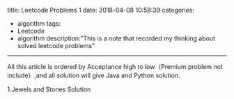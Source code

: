 title: Leetcode Problems 1
date: 2018-04-08 10:58:39
categories:
- algorithm
tags:
- Leetcode
- algorithm
description:"This is a note that recorded my thinking about solved leetcode problems"
---
All this article is ordered by Acceptance high to low（Premium problem not include）,and all solution will give Java and Python solution.

1.Jewels and Stones Solution
